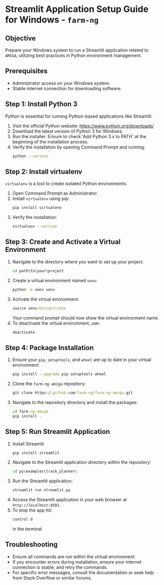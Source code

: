 
# Streamlit Application Setup Guide for Windows - `farm-ng`

## Objective
Prepare your Windows system to run a Streamlit application related to `AMIGA`, utilizing best practices in Python environment management.

## Prerequisites
- Administrator access on your Windows system.
- Stable internet connection for downloading software.

## Step 1: Install Python 3
Python is essential for running Python-based applications like Streamlit.

1. Visit the official Python website: https://www.python.org/downloads/
2. Download the latest version of Python 3 for Windows.
3. Run the installer. Ensure to check 'Add Python 3.x to PATH' at the beginning of the installation process.
4. Verify the installation by opening Command Prompt and running:
   ```cmd
   python --version
   ```

## Step 2: Install virtualenv
`virtualenv` is a tool to create isolated Python environments.

1. Open Command Prompt as Administrator.
2. Install `virtualenv` using pip:
   ```cmd
   pip install virtualenv
   ```
3. Verify the installation:
   ```cmd
   virtualenv --version
   ```

## Step 3: Create and Activate a Virtual Environment
1. Navigate to the directory where you want to set up your project.
   ```cmd
   cd path\to\your\project
   ```
2. Create a virtual environment named `venv`:
   ```cmd
   python -m venv venv
   ```
3. Activate the virtual environment:
   ```cmd
   source venv/bin/activate
   ```
   Your command prompt should now show the virtual environment name.
4. To deactivate the virtual environment, use:
   ```cmd
   deactivate
   ```

## Step 4: Package Installation
1. Ensure your `pip`, `setuptools`, and `wheel` are up to date in your virtual environment:
   ```cmd
   pip install --upgrade pip setuptools wheel
   ```
2. Clone the `farm-ng-amiga` repository:
   ```cmd
   git clone https://github.com/farm-ng/farm-ng-amiga.git
   ```
3. Navigate to the repository directory and install the packages:
   ```cmd
   cd farm-ng-amiga
   pip install .
   ```

## Step 5: Run Streamlit Application
1. Install Streamlit
   ```cmd
   pip install streamlit
   ```
2. Navigate to the Streamlit application directory within the repository:
   ```cmd
   cd py\examples\track_planner\
   ```
3. Run the Streamlit application:
   ```cmd
   streamlit run streamlit.py
   ```
4. Access the Streamlit application in your web browser at `http://localhost:8501`.
5. To stop the app hit:
   ```cmd
   control d
   ```
   in the terminal

## Troubleshooting
- Ensure all commands are run within the virtual environment.
- If you encounter errors during installation, ensure your internet connection is stable, and retry the commands.
- For specific error messages, consult the documentation or seek help from Stack Overflow or similar forums.


